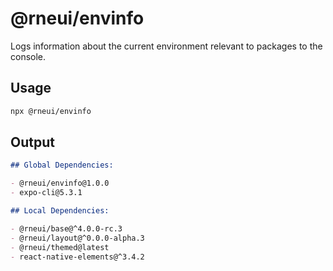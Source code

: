 # @rneui/envinfo

Logs information about the current environment relevant to packages to the console.

## Usage

```bash
npx @rneui/envinfo
```

## Output

```md
## Global Dependencies:

- @rneui/envinfo@1.0.0
- expo-cli@5.3.1

## Local Dependencies:

- @rneui/base@^4.0.0-rc.3
- @rneui/layout@^0.0.0-alpha.3
- @rneui/themed@latest
- react-native-elements@^3.4.2
```
